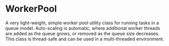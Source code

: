 # WorkerPool
A very light-weight, simple worker pool utility class for running tasks in a queue model. Auto-scaling is automatic, where additional worker threads are added as the queue grows, or removed as the queue size decreases. This class is thread-safe and can be used in a multi-threaded environment.
